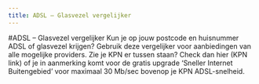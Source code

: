 ```yaml
---
title: ADSL – Glasvezel vergelijker
---
```


#ADSL – Glasvezel vergelijker
Kun je op jouw postcode en huisnummer ADSL of glasvezel krijgen? Gebruik deze vergelijker voor aanbiedingen van alle mogelijke providers. Zie je KPN er tussen staan? Check dan hier (KPN link) of je in aanmerking komt voor de gratis upgrade ‘Sneller Internet Buitengebied’ voor maximaal 30 Mb/sec bovenop je KPN ADSL-snelheid. 
